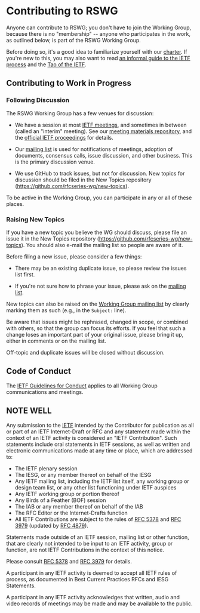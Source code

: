 # Contributing to RSWG

Anyone can contribute to RSWG; you don't have to join the Working Group, because there is no "membership" -- anyone who participates in the work, as outlined below, is part of the RSWG Working Group.

Before doing so, it's a good idea to familiarize yourself with our [charter](https://datatracker.ietf.org/rfcedtyp/rswg/about/). If you're new to this, you may also want to read [an informal guide to the IETF process](https://www.ietf.org/standards/process/informal/) and the [Tao of the IETF](https://www.ietf.org/tao.html).
## Contributing to Work in Progress

### Following Discussion

The RSWG Working Group has a few venues for discussion:

* We have a session at most [IETF meetings](https://www.ietf.org/meeting/), and sometimes in between (called an "interim" meeting). See our [meeting materials repository](https://github.com/rfcseries-wg/wg-materials), and the [official IETF proceedings](https://datatracker.ietf.org/rfcedtyp/rswg/meetings/) for details.

* Our [mailing list](https://mailman.rfc-editor.org/mailman/listinfo/rswg) is used for notifications of meetings, adoption of documents, consensus calls, issue discussion, and other business. This is the primary discussion venue.

* We use GitHub to track issues, but not for discussion. New topics for discussion should be filed in the New Topics repository (https://github.com/rfcseries-wg/new-topics).

To be active in the Working Group, you can participate in any or all of these places.


### Raising New Topics

If you have a new topic you believe the WG should discuss, please file an issue it in the New Topics repository  (https://github.com/rfcseries-wg/new-topics). You should also e-mail the mailing list so people are aware of it.

Before filing a new issue, please consider a few things:

* There may be an existing duplicate issue, so please review the issues list first.

* If you're not sure how to phrase your issue, please ask on the [mailing list](https://mailman.rfc-editor.org/mailman/listinfo/rswg).

New topics can also be raised on the [Working Group mailing list](https://mailarchive.ietf.org/arch/browse/rswg/) by clearly marking them as such (e.g., in the `Subject:` line).

Be aware that issues might be rephrased, changed in scope, or combined with others, so that the group can focus its efforts. If you feel that such a change loses an important part of your original issue, please bring it up, either in comments or on the mailing list.

Off-topic and duplicate issues will be closed without discussion. 

## Code of Conduct

The [IETF Guidelines for Conduct](https://tools.ietf.org/html/rfc7154) applies to all Working Group communications and meetings.


## NOTE WELL

Any submission to the [IETF](https://www.ietf.org/) intended by the Contributor for publication as all or part of an IETF Internet-Draft or RFC and any statement made within the context of an IETF activity is considered an "IETF Contribution". Such statements include oral statements in IETF sessions, as well as written and electronic communications made at any time or place, which are addressed to:

 * The IETF plenary session
 * The IESG, or any member thereof on behalf of the IESG
 * Any IETF mailing list, including the IETF list itself, any working group or design team list, or
   any other list functioning under IETF auspices
 * Any IETF working group or portion thereof
 * Any Birds of a Feather (BOF) session
 * The IAB or any member thereof on behalf of the IAB
 * The RFC Editor or the Internet-Drafts function
 * All IETF Contributions are subject to the rules of [RFC
   5378](https://tools.ietf.org/html/rfc5378) and [RFC 3979](https://tools.ietf.org/html/rfc3979)
   (updated by [RFC 4879](https://tools.ietf.org/html/rfc4879)).

Statements made outside of an IETF session, mailing list or other function, that are clearly not
intended to be input to an IETF activity, group or function, are not IETF Contributions in the context of this notice.

Please consult [RFC 5378](https://tools.ietf.org/html/rfc5378) and [RFC 3979](https://tools.ietf.org/html/rfc3979) for details.

A participant in any IETF activity is deemed to accept all IETF rules of process, as documented in Best Current Practices RFCs and IESG Statements.

A participant in any IETF activity acknowledges that written, audio and video records of meetings may be made and may be available to the public.
